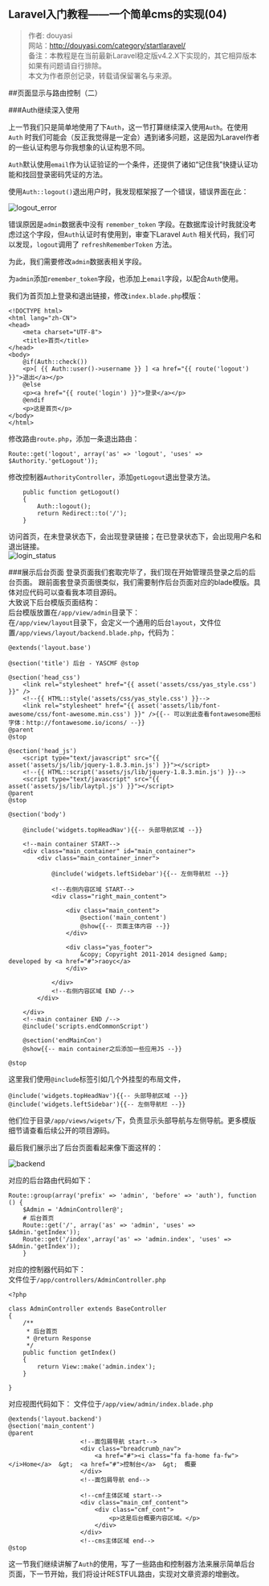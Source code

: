 Laravel入门教程——一个简单cms的实现(04)
----

>    作者: douyasi  
>    网站：http://douyasi.com/category/startlaravel/  
>    备注：本教程是在当前最新Laravel稳定版v4.2.X下实现的，其它相异版本如果有问题请自行排除。  
>    本文为作者原创记录，转载请保留署名与来源。

##页面显示与路由控制（二）

###Auth继续深入使用

上一节我们只是简单地使用了下`Auth`，这一节打算继续深入使用`Auth`。在使用 `Auth` 时我们可能会（反正我觉得是一定会）遇到诸多问题，这是因为Laravel作者的一些认证构思与你我想象的认证构思不同。    
 
`Auth`默认使用`email`作为认证验证的一个条件，还提供了诸如“记住我”快捷认证功能和找回登录密码凭证的方法。  

使用`Auth::logout()`退出用户时，我发现框架报了一个错误，错误界面在此：  

![logout_error](http://douyasi.com/usr/uploads/2014/10/469140762.jpg)

错误原因是`admin`数据表中没有 `remember_token` 字段。在数据库设计时我就没考虑过这个字段，但`Auth`认证时有使用到，审查下Laravel `Auth` 相关代码，我们可以发现，`logout`调用了 `refreshRememberToken` 方法。  

为此，我们需要修改`admin`数据表相关字段。

为`admin`添加`remember_token`字段，也添加上`email`字段，以配合`Auth`使用。

我们为首页加上登录和退出链接，修改`index.blade.php`模版：

```
<!DOCTYPE html>
<html lang="zh-CN">
<head>
	<meta charset="UTF-8">
	<title>首页</title>
</head>
<body>
	@if(Auth::check())
	<p>[ {{ Auth::user()->username }} ] <a href="{{ route('logout') }}">退出</a></p>
	@else
	<p><a href="{{ route('login') }}">登录</a></p>
	@endif
	<p>这是首页</p>
</body>
</html>
```
修改路由`route.php`，添加一条退出路由：
```
Route::get('logout', array('as' => 'logout', 'uses' => $Authority.'getLogout'));
```
修改控制器`AuthorityController`，添加`getLogout`退出登录方法。  
```
	public function getLogout()
	{
		Auth::logout();
		return Redirect::to('/');
	}
```
访问首页，在未登录状态下，会出现登录链接；在已登录状态下，会出现用户名和退出链接。  
![login_status](http://douyasi.com/usr/uploads/2014/10/3413491079.jpg)  

###展示后台页面
登录页面我们套取完毕了，我们现在开始管理员登录之后的后台页面。
跟前面套登录页面很类似，我们需要制作后台页面对应的blade模版。具体对应代码可以查看我本项目源码。  
大致说下后台模版页面结构：  
后台模版放置在`/app/view/admin`目录下：  
在`/app/view/layout`目录下，会定义一个通用的后台`layout`，文件位置`/app/views/layout/backend.blade.php`，代码为：  
```
@extends('layout.base')

@section('title') 后台 - YASCMF @stop

@section('head_css')
	<link rel="stylesheet" href="{{ asset('assets/css/yas_style.css') }}" />
	<!--{{ HTML::style('assets/css/yas_style.css') }}-->
	<link rel="stylesheet" href="{{ asset('assets/lib/font-awesome/css/font-awesome.min.css') }}" />{{-- 可以到此查看fontawesome图标字体：http://fontawesome.io/icons/ --}}
@parent
@stop

@section('head_js')
	<script type="text/javascript" src="{{ asset('assets/js/lib/jquery-1.8.3.min.js') }}"></script>
	<!--{{ HTML::script('assets/js/lib/jquery-1.8.3.min.js') }}-->
	<script type="text/javascript" src="{{ asset('assets/js/lib/laytpl.js') }}"></script>
@parent
@stop

@section('body')
	
	@include('widgets.topHeadNav'){{-- 头部导航区域 --}}
	
	<!--main container START-->
	<div class="main_container" id="main_container">
		<div class="main_container_inner">
		
			@include('widgets.leftSidebar'){{-- 左侧导航栏 --}}

			<!--右侧内容区域 START-->
			<div class="right_main_content">

				<div class="main_content">
					@section('main_content')
					@show{{-- 页面主体内容 --}}
				</div>
				
				<div class="yas_footer">
					&copy; Copyright 2011-2014 designed &amp; developed by <a href="#">raoyc</a>
				</div>

			</div>
			<!--右侧内容区域 END /-->
		</div>

	</div>
	<!--main container END /-->
	@include('scripts.endCommonScript')
	
	@section('endMainCon')
	@show{{-- main container之后添加一些应用JS --}}

@stop

```
这里我们使用`@include`标签引如几个外挂型的布局文件，  
```
@include('widgets.topHeadNav'){{-- 头部导航区域 --}}
@include('widgets.leftSidebar'){{-- 左侧导航栏 --}}
```
他们位于目录`/app/views/wigets/`下，负责显示头部导航与左侧导航。更多模版细节请查看后续公开的项目源码。  

最后我们展示出了后台页面看起来像下面这样的：  

![backend](http://douyasi.com/usr/uploads/2014/10/1543185316.jpg)  

对应的后台路由代码如下：  
```
Route::group(array('prefix' => 'admin', 'before' => 'auth'), function () {
	$Admin = 'AdminController@';
	# 后台首页
	Route::get('/', array('as' => 'admin', 'uses' => $Admin.'getIndex'));
	Route::get('/index',array('as' => 'admin.index', 'uses' => $Admin.'getIndex'));
	}
```
对应的控制器代码如下：  
文件位于`/app/controllers/AdminController.php`
```
<?php

class AdminController extends BaseController
{
	/**
	 * 后台首页
	 * @return Response
	 */
	public function getIndex()
	{
		return View::make('admin.index');
	}

}
```
对应视图代码如下： 
文件位于`/app/view/admin/index.blade.php` 
```
@extends('layout.backend')
@section('main_content')
@parent
					<!--面包屑导航 start-->
					<div class="breadcrumb_nav">
						<a href="#"><i class="fa fa-home fa-fw"></i>Home</a>  &gt;  <a href="#">控制台</a>  &gt;  概要
					</div>
					<!--面包屑导航 end-->
					
					<!--cmf主体区域 start-->
					<div class="main_cmf_content">
						<div class="cmf_cont">
							<p>这是后台概要内容区域。</p>
						</div>
					</div>
					<!--cms主体区域 end-->
@stop
```
这一节我们继续讲解了`Auth`的使用，写了一些路由和控制器方法来展示简单后台页面，下一节开始，我们将设计RESTFUL路由，实现对文章资源的增删改。 